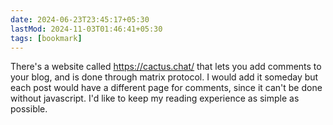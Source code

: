 ```yaml
---
date: 2024-06-23T23:45:17+05:30
lastMod: 2024-11-03T01:46:41+05:30
tags: [bookmark]
---
```


There's a website called https://cactus.chat/ that lets you add comments to your blog, and is done through matrix protocol. I would add it someday but each post would have a different page for comments, since it can't be done without javascript. I'd like to keep my reading experience as simple as possible.
